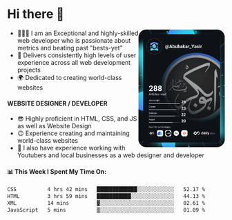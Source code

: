 <link rel="stylesheet" href="./main.css">

# Hi there 👋
<a href="https://app.daily.dev/Abubakar_Yasir"><img src="https://github.com/AbubakarYasir/AbubakarYasir/blob/main/devcard.svg" align="right" width="200" alt="Abubakar Yasir's Dev Card"/></a>

- 👨🏻‍💻 I am an Exceptional and highly-skilled web developer who is passionate about metrics and beating past "bests-yet"
- 👤 Delivers consistently high levels of user experience across all web development projects
- 🌍 Dedicated to creating world-class websites

#### WEBSITE DESIGNER / DEVELOPER

- 😎 Highly proficient in HTML, CSS, and JS
as well as Website Design
- 🙃 Experience creating and maintaining world-class websites
- 💼 I also have experience working with Youtubers and local businesses as a web designer and developer

#### 📊 This Week I Spent My Time On:
<!--START_SECTION:waka-->
```text
CSS          4 hrs 42 mins   █████████████░░░░░░░░░░░░   52.17 % 
HTML         3 hrs 59 mins   ███████████░░░░░░░░░░░░░░   44.13 % 
XML          14 mins         ▓░░░░░░░░░░░░░░░░░░░░░░░░   02.61 % 
JavaScript   5 mins          ▒░░░░░░░░░░░░░░░░░░░░░░░░   01.09 % 
```
<!--END_SECTION:waka-->


\
&nbsp;
\
&nbsp;
\
&nbsp;
\
&nbsp;

